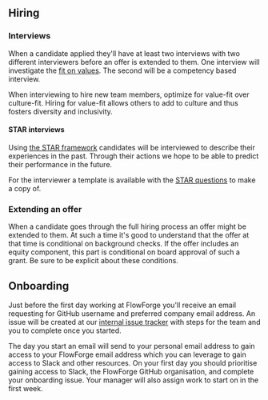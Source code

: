 ## Hiring

### Interviews

When a candidate applied they'll have at least two interviews with two different
interviewers before an offer is extended to them. One interview will investigate
the [fit on values](../company#values). The second will be a competency based
interview.

When interviewing to hire new team members, optimize for value-fit over
culture-fit. Hiring for value-fit allows others to add to culture and thus fosters
diversity and inclusivity.

#### STAR interviews

Using [the STAR framework](https://www.themuse.com/advice/star-interview-method)
candidates will be interviewed to describe their experiences in the past.
Through their actions we hope to be able to predict their performance in the
future.

For the interviewer a template is available with the [STAR questions](https://docs.google.com/document/d/1v6C1Tf6B-hDOlA9GhR44Y2ftDgiwx4x_twnuo_N4pZE)
to make a copy of.

### Extending an offer

When a candidate goes through the full hiring process an offer might be extended
to them. At such a time it's good to understand that the offer at that time is
conditional on background checks. If the offer includes an equity component,
this part is conditional on board approval of such a grant. Be sure to be
explicit about these conditions.

## Onboarding

Just before the first day working at FlowForge you'll receive an email 
requesting for GitHub username and preferred company email address. An issue
will be created at our [internal issue tracker][issue-tracker] with steps for
the team and you to complete once you started.

The day you start an email will send to your personal email address to gain
access to your FlowForge email address which you can leverage to gain access to
Slack and other resources. On your first day you should prioritise gaining access
to Slack, the FlowForge GitHub organisation, and complete your onboarding issue.
Your manager will also assign work to start on in the first week.

[issue-tracker]: https://github.com/flowforge/admin/issues
